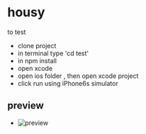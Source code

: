 # housy

to test
- clone project
- in terminal type 'cd test'
- in npm install
- open xcode
- open ios folder , then open xcode project
- click run using iPhone6s simulator


## preview
- ![preview](https://i.imgur.com/VRt34cn.png)
